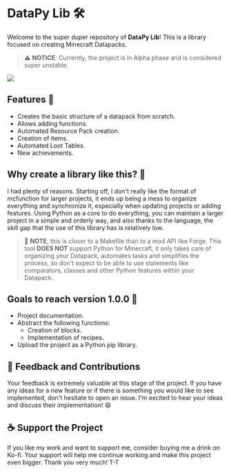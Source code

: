 # DataPy Lib 🛠️

Welcome to the super duper repository of **DataPy Lib**! This is a library focused on creating Minecraft Datapacks.

> ⚠️ **NOTICE**: Currently, the project is in Alpha phase and is considered super unstable.

<a href="https://ko-fi.com/mostazaniikkkk" target="_blank"><img src="https://www.ko-fi.com/img/githubbutton_sm.svg"></a>

## Features 🌟

- Creates the basic structure of a datapack from scratch.
- Allows adding functions.
- Automated Resource Pack creation.
- Creation of items.
- Automated Loot Tables.
- New achievements.

## Why create a library like this? 🤔

I had plenty of reasons. Starting off, I don't really like the format of mcfunction for larger projects, it ends up being a mess to organize everything and synchronize it, especially when updating projects or adding features. Using Python as a core to do everything, you can maintain a larger project in a simple and orderly way, and also thanks to the language, the skill gap that the use of this library has is relatively low.

> 📌 **NOTE**, this is closer to a Makefile than to a mod API like Forge. This tool **DOES NOT** support Python for Minecraft, it only takes care of organizing your Datapack, automates tasks and simplifies the process, so don't expect to be able to use statements like comparators, classes and other Python features within your Datapack.

## Goals to reach version 1.0.0 🎯

- Project documentation.
- Abstract the following functions:
  - Creation of blocks.
  - Implementation of recipes.
- Upload the project as a Python pip library.


## 📣 Feedback and Contributions

Your feedback is extremely valuable at this stage of the project. If you have any ideas for a new feature or if there is something you would like to see implemented, don't hesitate to open an issue. I'm excited to hear your ideas and discuss their implementation! 😄

## ☕ Support the Project

If you like my work and want to support me, consider buying me a drink on Ko-fi. Your support will help me continue working and make this project even bigger. Thank you very much! T-T


